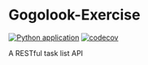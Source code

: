 # Gogolook-Exercise

[![Python application](https://github.com/chenjr0719/Gogolook-Exercise/actions/workflows/python-app.yml/badge.svg)](https://github.com/chenjr0719/Gogolook-Exercise/actions/workflows/python-app.yml)
[![codecov](https://codecov.io/gh/chenjr0719/Gogolook-Exercise/branch/main/graph/badge.svg?token=AJLZJGWDC2)](https://codecov.io/gh/chenjr0719/Gogolook-Exercise)

A RESTful task list API
